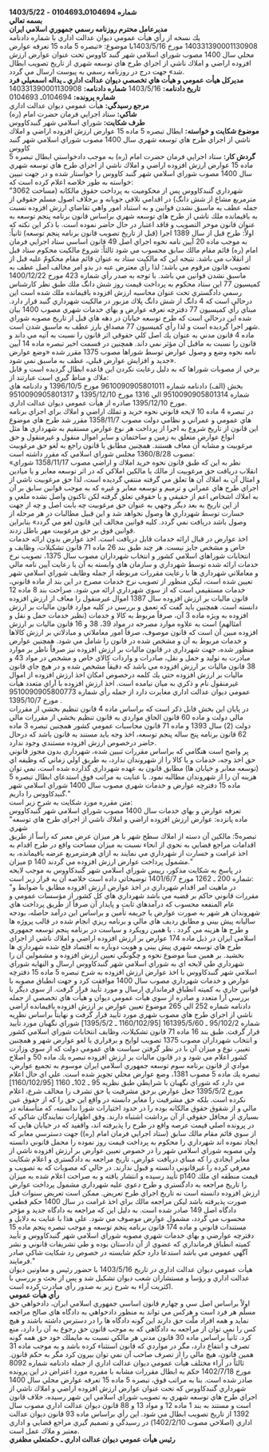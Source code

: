<br/>**شماره** **0104694****ـ****0104693** **\-**             **1403/5/22**<br/>**بسمه تعالي**<br/>**مديرعامل محترم روزنامه رسمي جمهوري اسلامي ايران**<br/>يك نسخه از رأي هيأت عمومي ديوان عدالت اداري با شماره دادنامه 140331390001130908 مورخ 1403/5/16با موضوع: «تبصره 5 ماده 15 تعرفه عوارض محلي سال 1400 مصوب شوراي اسلامي شهر گنبد كاووس تحت عنوان عوارض ارزش افزوده اراضي و املاك ناشي از اجراي طرح هاي توسعه شهري از تاريخ تصويب ابطال شد» جهت درج در روزنامه رسمي به پيوست ارسال مي گردد.<br/>**مديركل هيأت عمومي و هيأت هاي تخصصي ديوان عدالت اداري ـ يداله اسمعيلي فرد**<br/>**تاريخ دادنامه:** 1403/5/16       **شماره دادنامه:** 140331390001130908<br/>**شماره پرونده:** 0104694ـ 0104693<br/>**مرجع رسيدگي:** هيأت عمومي ديوان عدالت اداري<br/>**شاكي:** ستاد اجرايي فرمان حضرت امام (ره)<br/>**طرف شكايت:** شوراي اسلامي شهر گنبدكاووس<br/>**موضوع شكايت و خواسته:** ابطال تبصره 5 ماده 15 عوارض ارزش افزوده اراضي و املاك ناشي از اجراي طرح هاي توسعه شهري سال 1400 مصوب شوراي اسلامي شهر گنبد كاووس<br/>**گردش كار:** ستاد اجرايي فرمان حضرت امام (ره) به موجب دادخواستي ابطال تبصره 5 ماده 15 عوارض ارزش افزوده اراضي و املاك ناشي از اجراي طرح هاي توسعه شهري سال 1400 مصوب شوراي اسلامي شهر گنبد كاووس را خواستار شده و در جهت تبيين خواسته به طور خلاصه اعلام كرده است كه:<br/>"شهرداري گنبدكاووس پس از محكوميت به پرداخت حقوق مالكانه (مساحت 3062 مترمربع مشاع از شش دانگ) در اقدامي تلافي جويانه و برخلاف اصول مسلم حقوقي از جمله عطف به ماسبق نشدن قوانين و به استناد امور واهي تقاضاي ارزش افزوده نسبت به باقيمانده ملك ناشي از طرح هاي توسعه شهري براساس قانون برنامه پنجم توسعه به عنوان قانون موخر التصويب و فاقد اعتبار در حال حاضر نموده است. با ذكر اين نكته كه اولاً: طرح قبل از سال 1389 اجرا (قبل از تاريخ تصويب قانون برنامه پنجم توسعه) ثانياً: به موجب ماده 20 آيين نامه نحوه اجراي اصل 49 قانون اساسي ستاد اجرايي فرمان امام (ره) قائم مقام مالك سابق محسوب مي شود ثالثاً: شروع مالكيت محكوم ستاد قبل از انقلاب مي باشد. نتيجه اين كه مالكيت ستاد به عنوان قائم مقام محكومٌ عليه قبل از تصويب قانون مرقوم مي باشد؛ لذا رأي معترض عنه در بدو امر مخالف اصل عطف به ماسبق نشدن قوانين مي باشد. با توجه به صدر رأي شماره 423 مورخ 1400/12/22 كميسيون 77 اين ستاد محكوم به پرداخت قيمت روز شش دانگ ملك طبق نظر كارشناس رسمي دادگستري تحت عنوان محاسبه ارزش افزوده باقيمانده ملك شده است اين درحالي است كه 4 دانگ از شش دانگ پلاك مزبور در مالكيت شهرداري گنبد قرار دارد. مبناي رأي كميسيون 77 دفترچه تعرفه عوارض و بهاي خدمات شهري مصوب 1400 بيان شده اين درحالي است كه طرح توسعه خيابان در دهه هاي قبل از تاريخ مصوبه شوراي شهر اجرا گرديده است و لذا رأي كميسيون 77 مصداق بارز عطف به ماسبق شدن است. <br/>ماده 4 قانون مدني به عنوان يك اصل كلي حقوقي اثر قانون را نسبت به آتيه مي داند و قانون را نسبت به ماقبل آن مؤثر نمي داند. همچنين در قسمت اخير تبصره ماده 14 آيين نامه نحوه وضع و وصول عوارض توسط شوراها مصوب 1375 مقرر شده «وضع عوارض جديد و افزايش عوارض قبلي، عطف به ماسبق نمي شود».<br/>برخي از مصوبات شوراها كه به دليل رعايت نكردن اين قاعده ابطال گرديده است و قابل ملاك و مناط گيري است عبارتند از:<br/>بخش (الف) دادنامه شماره 9610090905801011 مورخ 1396/10/5 و دادنامه هاي شماره 9510090905801314 الي 1316 مورخ 1395/12/10 و 9510090905801317 مورخ 1395/12/10 صادره از هيأت عمومي ديوان عدالت اداري.<br/>در تبصره 4 ماده 10 لايحه قانوني نحوه خريد و تملك اراضي و املاك براي اجراي برنامه هاي عمومي و عمراني و نظامي دولت مصوب 1358/11/7 مقرر شد طرح هاي موضوع اين قانون از تاريخ شروع به اجرا از پرداخت هر نوع عوارض مستقيم به شهرداري ها مثل انواع عوارض متعلق به زمين و ساختمان و ساير اموال منقول و غيرمنقول و حق مرغوبيت و مشابه آن معاف هستند. همچنين مطابق با قانون راجع به لغو حق مرغوبيت مصوب 1360/8/28 مجلس شوراي اسلامي كه مقرر داشته است:<br/>«نظر به اين كه طبق قانون نحوه خريد املاك و اراضي مصوب 1358/11/17 شوراي انقلاب دريافت حق مرغوبيت از مالك يا مالكين املاكي كه در اثر توسعه معابر و يا ميادين و امثال آن به املاك آن ها تعلق مي گرفته منتفي گرديده است، لذا حق مرغوبيت ناشي از اجراي طرح هاي عمراني و ترميم و توسعه معابر و غيره كه به موجب قوانين سابق بر آن به املاك اشخاص اعم از حقيقي و يا حقوقي تعلق گرفته لكن تاكنون واصل نشده ملغي و از اين تاريخ به بعد ديگر وجهي به عنوان حق مرغوبيت چه بابت اصل و چه از جهت خسارت توسط شهرداري ها وصول نخواهد شد و اين قبيل مطالبات در هر مرحله از وصول باشد دريافت نمي گردد. كليه قوانين مخالف اين قانون لغو مي گردد» بنابراين قوانين فوق بر حق مرغوبيت مهر باطل زدند. <br/>اخذ عوارض در قبال ارائه خدمات قابل دريافت است. اخذ عوارض بدون ارائه خدمات خاص و مشخص جايز نيست. هر چند طبق بند 26 ماده 71 قانون تشكيلات، وظايف و انتخابات شوراهاي اسلامي كشور و انتخاب شهرداران مصوب سال 1375، تصويب نرخ خدمات ارائه شده توسط شهرداري و سازمان هاي وابسته به آن با رعايت آيين نامه مالي و معاملاتي شهرداري ها با رعايت مقررات مربوطه از جمله وظايف شوراي اسلامي شهر تعيين شده است، ليكن منظور از تصويب نرخ خدمات مصرح در اين بند از ماده قانوني، خدمات مستقيمي است كه از سوي شهرداري ارائه مي شود. صراحت بند 8 ماده 12 قانون ماليات بر ارزش افزوده سال 1387 اموال غيرمنقول را معاف از ارزش افزوده دانسته است. همچنين بايد گفت كه تعمق و بررسي در كليه موارد قانون ماليات بر ارزش افزوده به ويژه ماده 3 آن، صرفاً مربوط به كالا و خدمات (نظير خدمات حمل و نقل و امثالهم) است به علاوه موارد مصرحه در مواد 39، 38 و 16 قانون ماليات بر ارزش افزوده مبين آن است كه قانون موصوف، صرفاً امور معاملاتي و مبادلاتي بر ارزش كالاها و خدمات مربوط به آن و مشخص شده در قانون را شامل مي شود. همچنين عوارض منظور شده، جهت شهرداري در قانون ماليات بر ارزش افزوده نيز صرفاً ناظر بر موارد مبادرت به توليد و حمل و نقل، صادرات و واردات كالاي خاص و مشخص در مواد 43 و 38 قانون ماليات بر ارزش افزوده مي باشد كه دقيقاً مشخص شده و در هيچ جاي قانون ماليات بر ارزش افزوده حتي يك كلمه درخصوص امكان اخذ ارزش افزوده از اموال غيرمنقول نام و ذكري به ميان نيامده است. اخذ ارزش افزوده با آراي متعدد هيأت عمومي ديوان عدالت اداري مغايرت دارد از جمله رأي شماره 9510090905800773 مورخ 1395/10/7 .<br/>در پايان اين بخش قابل ذكر است كه براساس ماده 4 قانون تنظيم بخشي از مقررات مالي دولت و ماده 60 قانون الحاق مواردي به قانون تنظيم بخشي از مقررات مالي دولت (2\) سال 1393 و ماده 71 قانون محاسبات عمومي كشور همچنين تبصره 3 ماده 62 قانون برنامه پنج ساله پنجم توسعه، اخذ وجه بايد مستند به قانون باشد كه درحال حاضر درخصوص ارزش افزوده مستندي وجود ندارد.<br/>پر واضح است هنگامي كه براساس مقررات تبيين شده، شهرداري بدون مجوز قانوني حق اخذ وجه، خدمات و يا كالا را از شهروندان ندارد، به طريق اولي زماني كه وظيفه اي (توسعه معابر و خيابان ها) مطابق قانون به عهده شهرداري گذارده شده است، نمي توان هزينه آن را از شهروندان مطالبه نمود. با عنايت به مراتب فوق استدعاي ابطال تبصره 5 ماده 15 دفترچه عوارض و خدمات شهري مصوب سال 1400 شوراي اسلامي شهر گنبدكاووس را داريم."<br/>متن مقرره مورد شكايت به شرح زير است:<br/>تعرفه عوارض و بهاي خدمات سال 1400 مصوب شوراي اسلامي شهر گنبدكاووس<br/>"ماده پانزده: عوارض ارزش افزوده اراضي و املاك ناشي از اجراي طرح هاي توسعه شهري<br/>تبصره5: مالكين آن دسته از املاك سطح شهر با هر ميزان عرض معبر كه رأساً از طريق اقدامات مراجع قضايي به نحوي از انحاء نسبت به ميزان مساحت واقع در طرح اقدام به اخذ غرامت و خسارت از شهرداري مي نمايند به ازاي هرمترمربع عرضه باقيمانده، به ميزان p 140 مشمول پرداخت عوارض ارزش افزوده مي گردند."<br/>در پاسخ به شكايت مذكور، رييس شوراي اسلامي شهر گنبدكاووس به موجب لايحه شماره 200 ـ 1262 مورخ 1401/6/7 توضيحاتي داده است خلاصه آن به قرار زير است:<br/>"در ماهيت امر اقدام شهرداري در اخذ عوارض ارزش افزوده مطابق با ضوابط و مقررات قانوني حاكم بر قضيه مي باشد شهرداري هاي كل كشور از مؤسسات عمومي و عام المنفعه محسوب كه درآمدهاي ثابت و پايدار آن صرفاً از طريق پرداخت هاي شهروندان هر شهر به صورت عوارض يا جريمه تأمين و براساس اين درآمد حاصله، بودجه ساليانه پيش بيني و مطابق رديف هاي مالي و برنامه ريزي انجام شده در قالب پروژه ها و طرح ها هزينه مي گردد . با همين رويكرد و سياست در برنامه پنجم توسعه جمهوري اسلامي ايران در ذيل ماده 174 عوارض بر ارزش افزوده اراضي و املاك ناشي از اجراي طرح هاي توسعه شهري پيش بيني و هويت دوباره به اقتصاد فلج شده شهرداري ها بخشيد. بر همين مبنا موضوع نحوه و چگونگي تعيين ارزش افزوده و مشمولين آن را شهرداري طي لايحه اي به شوراي اسلامي شهر گنبدكاووس ارسال و النهايه شوراي اسلامي شهر گنبدكاووس با اخذ عوارض ارزش افزوده به شرح تبصره 5 ماده 15 دفترچه عوارض و خدمات شهرداري مصوب سال 1400 موافقت كرد و جهت انطباق مصوبه با قوانين جاري به كميته انطباق فرمانداري ارسال و مورد تأييد قرار گرفت. از سوي ديگر با بررسي آرا متعدد و صادره از سوي هيأت عمومي ديوان و هيأت هاي تخصصي از جمله دادنامه شماره 252 الي 265 موضوع تعيين عوارض بر ارزش افزوده باقيمانده اراضي ناشي از اجراي طرح هاي مصوب شهري مورد تأييد قرار گرفت و نهايتاً براساس نظريه شماره 95/102/2 ـ 161395/5/60 \[1160/102/95 ـ 1395/5/2] شوراي نگهبان مورد تأييد قرار گرفت. طبق بند 16 ماده 71 قانون تشكيلات، وظايف انتخابات شوراي اسلامي كشور و انتخاب شهرداران مصوب 1375 تصويب لوايح و برقراري يا لغو عوارض شهر و همچنين تغيير، نوع و ميزان آن با در نظر گرفتن سياست هاي عمومي دولت كه از سوي وزارت كشور اعلام مي شود و در قانون ماليات بر ارزش افزوده تبصره يك ماده 50 و اصلاح موادي از قانون برنامه سوم توسعه جمهوري اسلامي ايران موسوم به تجميع عوارض، تبصره يك ماده 5 مصوب 1381، وضع عوارض محلي تجويز شده است. علي اي حال اعلام مي دارد كه شوراي نگهبان با شرايطي طبق نظريه 95 ـ 102ـ 1160 \[1160/102/95] مورخ 1395/5/2 جعل عوارض برحق مشرفيت يا حق تشرف را مخالف شرع، اعلام نكرده است. بلكه حق مشرفيت را مغاير دانسته در واقع اين حق را كه از حقوق عين مالي و از شقوق حقوق مالكانه بوده را در حدود اختيارات شورا ندانسته، كه متأسفانه در بسياري از محافل حقوقي از آن برداشت اشتباه دارند. وفق اظهارات نمايندگان شاكي كه در پرونده اصلي قيمت عرصه واقع در طرح را پذيرفته اند، واقفيد كه در خيابان هايي كه از سوي قائم مقام مالك سابق (ستاد اجرايي فرمان امام (ره)) جهت دسترسي معابر كه ايجاد نموده اند شهرداري را محكوم به پرداخت قيمت روز نموده را محمل قانوني دانسته ولي مصوبه شوراي اسلامي شهر را در خصوص تعيين عوارض بر ارزش افزوده ناشي از معابر ايجادي را كه مبناي دريافت عوارض، تاريخ مراجعه به دادگستري و اعلام شكايت معرفي كرده را غيرقانوني دانسته و قبول ندارند. در حالي كه مصوبات كه به تصويب و تأييد رسيده و انتشار يافته و به صراحت اعلام شده به ميزان p140   قيمت منطقه اي ملك را تاريخ مراجعه به دادگستري و طرح دعوي عليه شهرداري مشمول پرداخت عوارض ارزش افزوده دانسته است نه تاريخ اجراي طرح تعريض. ممكن است تعريض سنوات قبل صورت پذيرفته باشد ليكن مراجعه مالك براي اخذ غرامت در سال 1400 حكم قطعي دادگاه اصل 149 صادر شده است. به دليل اين كه مراجعه به دادگاه جديد و مؤخر محسوب مي گردد، مشمول عوارض موصوف مي شود. علي هذا با عنايت به دلايل و مستندات قانوني و ماده 174 قانون برنامه پنجم توسعه و موجب تبصره پنجم ماده 15 دفترچه عوارضي و بهاي خدمات شهري مصوبه شوراي اسلامي شهر گنبدكاووس و تأييد كميته انطباق فرمانداري كه عضوي از آن دادستان بوده و طي تشريفات قانوني و نشر آگهي عمومي مي باشد استدعا دارد حكم شايسته در خصوص رد شكايت شاكي صادر فرمايند."  <br/>هيأت عمومي ديوان عدالت اداري در تاريخ 1403/5/16 با حضور رئيس و معاونين ديوان عدالت اداري و رؤسا و مستشاران شعب ديوان تشكيل شد و پس از بحث و بررسي با اكثريت آراء به شرح زير به صدور رأي مبادرت كرده است.<br/>**رأي هيأت عمومي**<br/>اولاً براساس اصل سي و چهارم قانون اساسي جمهوري اسلامي ايران، دادخواهي حق مسلّم هر فرد است و هركس مي تواند به منظور دادخواهي به دادگاه هاي صالح مراجعه نمايد و همه افراد ملّت حق دارند اين گونه دادگاه ها را در دسترس داشته باشند و هيچ كس را نمي توان از مراجعه به دادگاهي كه به موجب قانون حق رجوع به آن را دارد، منع كرد. ثانياً براساس ماده 30 قانون مدني هر مالكي نسبت به مايملك خود حق همه گونه تصرف و انتفاع دارد، مگر در مواردي كه قانون استثناء كرده باشد و به موجب ماده 31 همين قانون، هيچ مالي را از تصرف صاحب آن  نمي توان بيرون كرد مگر به حكم قانون. ثالثاً در آراء مختلف هيأت عمومي ديوان عدالت اداري از جمله دادنامه شماره 8092 مورخ 1402/7/18 حكم به ابطال مقررات مشابه با مقرره مورد اعتراض در اين پرونده صادر شده است. بنا به مراتب فوق، تبصره 5 ماده 15 تعرفه عوارض محلي سال 1400 شهرداري گنبدكاووس كه تحت عنوان عوارض ارزش افزوده اراضي و املاك ناشي از اجراي طرح هاي توسعه شهري به تصويب شوراي اسلامي اين شهر رسيده، خلاف قانون است و مستند به بند 1 ماده 12 و مواد 13 و 88 قانون ديوان عدالت اداري مصوب سال 1392 از تاريخ تصويب ابطال مي شود. اين رأي براساس ماده 93 قانون ديوان عدالت اداري (اصلاحي مصوب 1402/2/10) در رسيدگي و تصميم   گيري مراجع قضايي و اداري معتبر و ملاك عمل است.<br/>**رئيس هيأت عمومي ديوان عدالت اداري ـ حكمتعلي مظفري**<br/>